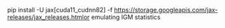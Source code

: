 pip install -U jax[cuda11_cudnn82] -f https://storage.googleapis.com/jax-releases/jax_releases.htmlor emulating IGM statistics
